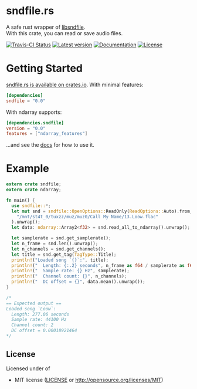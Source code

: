 sndfile.rs
==============

A safe rust wrapper of [libsndfile](http://www.mega-nerd.com/libsndfile/).  
With this crate, you can read or save audio files.

[![Travis-CI Status](https://travis-ci.org/Xeiron/sndfile.rs.svg?branch=master)](https://travis-ci.org/Xeiron/sndfile.rs)
[![Latest version](https://img.shields.io/crates/v/sndfile.svg)](https://crates.io/crates/sndfile)
[![Documentation](https://docs.rs/sndfile/badge.svg)](https://docs.rs/sndfile)
[![License](https://img.shields.io/crates/l/sndfile.svg)](https://github.com/Xeiron/sndfile.rs#license)

# Getting Started

[sndfile.rs is available on crates.io](https://crates.io/crates/sndfile).
With minimal features:
````toml
[dependencies]
sndfile = "0.0"
````

With ndarray supports:
````toml
[dependencies.sndfile]
version = "0.0"
features = ["ndarray_features"]
````

...and see the [docs](https://docs.rs/sndfile) for how to use it.

# Example

```rust
extern crate sndfile;
extern crate ndarray;

fn main() {
  use sndfile::*;
  let mut snd = sndfile::OpenOptions::ReadOnly(ReadOptions::Auto).from_path(
    "/mnt/st4t_0/tuxzz/muz/muz0/Call My Name/13.Loow.flac"
  ).unwrap();
  let data: ndarray::Array2<f32> = snd.read_all_to_ndarray().unwrap();

  let samplerate = snd.get_samplerate();
  let n_frame = snd.len().unwrap();
  let n_channels = snd.get_channels();
  let title = snd.get_tag(TagType::Title);
  println!("Loaded song `{}`:", title);
  println!("  Length: {:.2} seconds", n_frame as f64 / samplerate as f64);
  println!("  Sample rate: {} Hz", samplerate);
  println!("  Channel count: {}", n_channels);
  println!("  DC offset = {}", data.mean().unwrap());
}

/*
== Expected output ==
Loaded song `Loow`:
  Length: 277.06 seconds
  Sample rate: 44100 Hz
  Channel count: 2
  DC offset = 0.00018921464
*/
```

## License

Licensed under of
 * MIT license ([LICENSE](LICENSE) or http://opensource.org/licenses/MIT)
